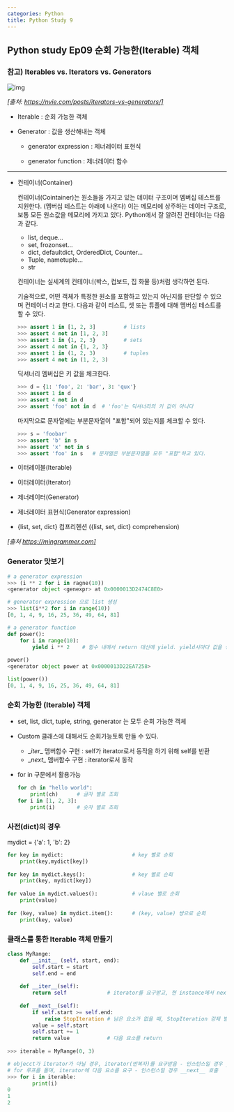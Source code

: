 ```yaml
---
categories: Python
title: Python Study 9
---
```


## Python study Ep09 순회 가능한(Iterable) 객체

### 참고) Iterables vs. Iterators vs. Generators

![img](https://nvie.com/img/relationships.png) 



*[출처: https://nvie.com/posts/iterators-vs-generators/]*

- Iterable : 순회 가능한 객체

- Generator : 값을 생산해내는 객체

  - generator expression : 제너레이터 표현식

  - generator function : 제너레이터 함수

    

------



- 컨테이너(Container)

  컨테이너(Cointainer)는 원소들을 가지고 있는 데이터 구조이며 멤버십 테스트를 지원한다. (멤버십 테스트는 아래에 나온다) 이는 메모리에 상주하는 데이터 구조로, 보통 모든 원소값을 메모리에 가지고 있다. Python에서 잘 알려진 컨테이너는 다음과 같다.

  - list, deque...
  - set, frozonset...
  - dict, defaultdict, OrderedDict, Counter...
  - Tuple, nametuple...
  - str

  컨테이너는 실세계의 컨테이너(박스, 컵보드, 집 화물 등)처럼 생각하면 된다.

  기술적으로, 어떤 객체가 특정한 원소를 포함하고 있는지 아닌지를 판단할 수 있으며 컨테이너 라고 한다. 다음과 같이 리스트, 셋 또는 튜플에 대해 멤버십 테스트를 할 수 있다.

  ```python
  >>> assert 1 in [1, 2, 3]         # lists
  >>> assert 4 not in [1, 2, 3]
  >>> assert 1 in {1, 2, 3}         # sets
  >>> assert 4 not in {1, 2, 3}
  >>> assert 1 in (1, 2, 3)         # tuples
  >>> assert 4 not in (1, 2, 3)
  ```

  딕셔너리 멤버십은 키 값을 체크한다.

  ```python
  >>> d = {1: 'foo', 2: 'bar', 3: 'qux'}
  >>> assert 1 in d
  >>> assert 4 not in d
  >>> assert 'foo' not in d  # 'foo'는 딕셔너리의 키 값이 아니다
  ```

  마지막으로 문자열에는 부분문자열이 "포함"되어 있는지를 체크할 수 있다.

  ```python
  >>> s = 'foobar'
  >>> assert 'b' in s
  >>> assert 'x' not in s
  >>> assert 'foo' in s   # 문자열은 부분문자열을 모두 "포함"하고 있다.
  ```

  

- 이터레이블(Iterable)

- 이터레이터(Iterator)

- 제너레이터(Generator)

- 제너레이터 표현식(Generator expression)

- {list, set, dict} 컴프리헨션 ({list, set, dict} comprehension)

*[출처 https://mingrammer.com]*



### Generator 맛보기

```python
# a generator expression
>>> (i ** 2 for i in ragne(10))
<generator object <genexpr> at 0x0000013D2474C8E0>

# generator expression 으로 list 생성
>>> list(i**2 for i in range(10))
[0, 1, 4, 9, 16, 25, 36, 49, 64, 81]

# a generator function
def power():
    for i in range(10):
        yield i ** 2    # 함수 내에서 return 대신에 yield. yield시마다 값을 생산
       
power()
<generator object power at 0x0000013D22EA7258>

list(power())
[0, 1, 4, 9, 16, 25, 36, 49, 64, 81]

```



### 순회 가능한 (Iterable) 객체

- set, list, dict, tuple, string, generator 는 모두 순회 가능한 객체

- Custom 클래스에 대해서도 순회가능토록 만들 수 있다.

  - \__iter__ 멤버함수 구현 : self가 iterator로서 동작을 하기 위해 self를 반환
  - \__next__ 멤버함수 구현 : iterator로서 동작

- for in 구문에서 활용가능

  ```python
  for ch in "hello world":
      print(ch)      # 글자 별로 조회
  for i in [1, 2, 3]:
      print(i)       # 숫자 별로 조회
  ```

  

### 사전(dict)의 경우

mydict = {'a': 1, 'b': 2} 

```python
for key in mydict:                      # key 별로 순회
    print(key,mydict[key])
    
for key in mydict.keys():               # key 별로 순회
    print(key, mydict[key])
    
for value in mydict.values():           # vlaue 별로 순회
    print(value) 
    
for (key, value) in mydict.item():      # (key, value) 쌍으로 순회
    print(key, value)
```



### 클래스를 통한 Iterable  객체 만들기

```python
class MyRange:
    def __init__ (self, start, end):
        self.start = start
        self.end = end
        
    def __iter__(self):
        return self             # iterator를 요구받고, 현 instance에서 next처리
    
    def __next__(self):
        if self.start >= self.end:
            raise StopIteration # 남은 요소가 없을 때, StopIteration 강제 발생
        value = self.start
        self.start += 1
        return value            # 다음 요소를 return
    
>>> iterable = MyRange(0, 3)

# objecct가 iterator가 아닐 경우, iterator(반복자)를 요구받음 - 인스턴스일 경우 __iter__ 호출
# for 루프를 돌며, iterator에 다음 요소를 요구 - 인스턴스일 경우 __next__ 호출
>>> for i in iterable:
        print(i)
0
1
2
```







